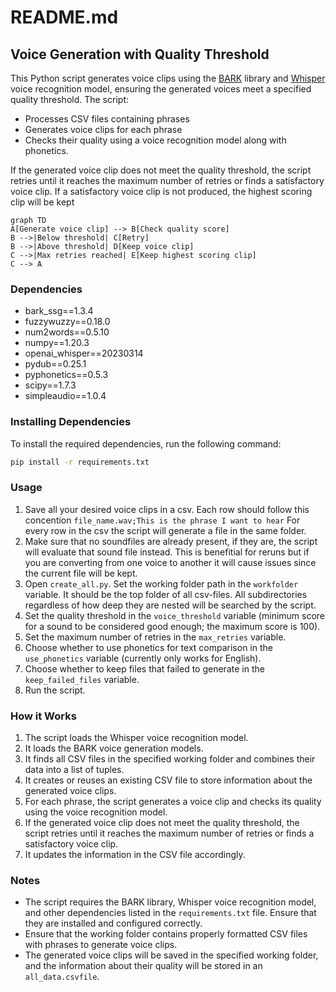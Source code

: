 # README.md

## Voice Generation with Quality Threshold

This Python script generates voice clips using the [BARK](https://github.com/suno-ai/bark) library and [Whisper](https://github.com/openai/whisper) voice recognition model, ensuring the generated voices meet a specified quality threshold. The script:
- Processes CSV files containing phrases
- Generates voice clips for each phrase
- Checks their quality using a voice recognition model along with phonetics. 

If the generated voice clip does not meet the quality threshold, the script retries until it reaches the maximum number of retries or finds a satisfactory voice clip. If a satisfactory voice clip is not produced, the highest scoring clip will be kept

```mermaid
graph TD
A[Generate voice clip] --> B[Check quality score]
B -->|Below threshold| C[Retry]
B -->|Above threshold| D[Keep voice clip]
C -->|Max retries reached| E[Keep highest scoring clip]
C --> A
```


### Dependencies

- bark_ssg==1.3.4
- fuzzywuzzy==0.18.0
- num2words==0.5.10
- numpy==1.20.3
- openai_whisper==20230314
- pydub==0.25.1
- pyphonetics==0.5.3
- scipy==1.7.3
- simpleaudio==1.0.4

### Installing Dependencies

To install the required dependencies, run the following command:

```bash
pip install -r requirements.txt
```

### Usage

1. Save all your desired voice clips in a csv. Each row should follow this concention `file_name.wav;This is the phrase I want to hear`
For every row in the csv the script will generate a file in the same folder.
1. Make sure that no soundfiles are already present, if they are, the script will evaluate that sound file instead. This is benefitial for reruns but if you are converting from one voice to another it will cause issues since the current file will be kept.
1. Open `create_all.py`. Set the working folder path in the `workfolder` variable. It should be the top folder of all csv-files. All subdirectories regardless of how deep they are nested will be searched by the script.
2. Set the quality threshold in the `voice_threshold` variable (minimum score for a sound to be considered good enough; the maximum score is 100).
3. Set the maximum number of retries in the `max_retries` variable.
4. Choose whether to use phonetics for text comparison in the `use_phonetics` variable (currently only works for English).
5. Choose whether to keep files that failed to generate in the `keep_failed_files` variable.
6. Run the script.

### How it Works

1. The script loads the Whisper voice recognition model.
2. It loads the BARK voice generation models.
3. It finds all CSV files in the specified working folder and combines their data into a list of tuples.
4. It creates or reuses an existing CSV file to store information about the generated voice clips.
5. For each phrase, the script generates a voice clip and checks its quality using the voice recognition model.
6. If the generated voice clip does not meet the quality threshold, the script retries until it reaches the maximum number of retries or finds a satisfactory voice clip.
7. It updates the information in the CSV file accordingly.

### Notes

- The script requires the BARK library, Whisper voice recognition model, and other dependencies listed in the `requirements.txt` file. Ensure that they are installed and configured correctly.
- Ensure that the working folder contains properly formatted CSV files with phrases to generate voice clips.
- The generated voice clips will be saved in the specified working folder, and the information about their quality will be stored in an `all_data.csvfile`.